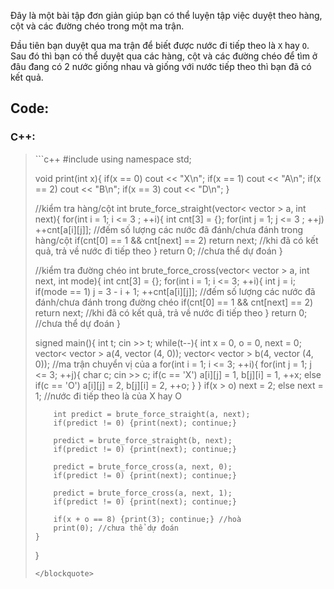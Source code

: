 Đây là một bài tập đơn giản giúp bạn có thể luyện tập việc duyệt theo hàng, cột và các đường chéo trong một ma trận.

Đầu tiên bạn duyệt qua ma trận để biết được nước đi tiếp theo là `X` hay `O`. Sau đó thì bạn có thể duyệt qua các hàng, cột và các đường chéo để tìm ở đâu đang có 2 nước giống nhau và giống với nước tiếp theo thì bạn đã có kết quả.

## Code:

### C++:
<blockquote class="spoiler">
```c++
#include <bits/stdc++.h>
using namespace std;

void print(int x){
    if(x == 0) cout << "X\n";
    if(x == 1) cout << "A\n";
    if(x == 2) cout << "B\n";
    if(x == 3) cout << "D\n";
}

//kiểm tra hàng/cột
int brute_force_straight(vector< vector<int> > a, int next){
    for(int i = 1; i <= 3 ; ++i){
        int cnt[3] = {};
        for(int j = 1; j <= 3 ; ++j) ++cnt[a[i][j]]; //đếm số lượng các nước đã đánh/chưa đánh trong hàng/cột
        if(cnt[0] == 1 && cnt[next] == 2) return next; //khi đã có kết quả, trả về nước đi tiếp theo
    }
    return 0; //chưa thể dự đoán
}

//kiểm tra đường chéo
int brute_force_cross(vector< vector<int> > a, int next, int mode){
    int cnt[3] = {};
    for(int i = 1; i <= 3; ++i){
        int j = i;
        if(mode == 1) j = 3 - i + 1;
        ++cnt[a[i][j]]; //đếm số lượng các nước đã đánh/chưa đánh trong đường chéo
        if(cnt[0] == 1 && cnt[next] == 2) return next; //khi đã có kết quả, trả về nước đi tiếp theo
    }
    return 0; //chưa thể dự đoán
}

signed main(){
    int t;
    cin >> t;
    while(t--){
        int x = 0, o = 0, next = 0;
        vector< vector<int> > a(4, vector<int> (4, 0));
        vector< vector<int> > b(4, vector<int> (4, 0)); //ma trận chuyển vị của a
        for(int i = 1; i <= 3; ++i){
            for(int j = 1; j <= 3; ++j){
                char c; cin >> c;
                if(c == 'X') a[i][j] = 1, b[j][i] = 1, ++x;
                else if(c == 'O') a[i][j] = 2, b[j][i] = 2, ++o;
            }
        }
        if(x > o) next = 2; else next = 1; //nước đi tiếp theo là của X hay O

        int predict = brute_force_straight(a, next);
        if(predict != 0) {print(next); continue;}

        predict = brute_force_straight(b, next);
        if(predict != 0) {print(next); continue;}

        predict = brute_force_cross(a, next, 0);
        if(predict != 0) {print(next); continue;}

        predict = brute_force_cross(a, next, 1);
        if(predict != 0) {print(next); continue;}

        if(x + o == 8) {print(3); continue;} //hoà
        print(0); //chưa thể dự đoán
    }
}

```
</blockquote>
